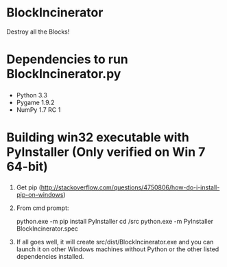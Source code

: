 BlockIncinerator
================

Destroy all the Blocks!

#####
# Dependencies to run BlockIncinerator.py
#####
* Python 3.3
* Pygame 1.9.2
* NumPy 1.7 RC 1

#####
# Building win32 executable with PyInstaller (Only verified on Win 7 64-bit)
#####
1. Get pip (http://stackoverflow.com/questions/4750806/how-do-i-install-pip-on-windows)
2. From cmd prompt:

	python.exe -m pip install PyInstaller
	cd <location of BlockIncinerator>/src
	python.exe -m PyInstaller BlockIncinerator.spec

3. If all goes well, it will create src/dist/BlockIncinerator.exe and you can launch it on other Windows machines without Python or the other listed dependencies installed.